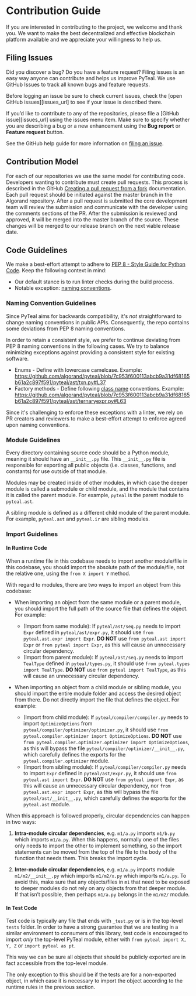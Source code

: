 # Contribution Guide

If you are interested in contributing to the project, we welcome and thank you. We want to make the best decentralized and effective blockchain platform available and we appreciate your willingness to help us.

## Filing Issues

Did you discover a bug? Do you have a feature request? Filing issues is an easy way anyone can contribute and helps us improve PyTeal. We use GitHub Issues to track all known bugs and feature requests.

Before logging an issue be sure to check current issues, check the [open GitHub issues][issues_url] to see if your issue is described there.

If you’d like to contribute to any of the repositories, please file a [GitHub issue][issues_url] using the issues menu item. Make sure to specify whether you are describing a bug or a new enhancement using the **Bug report** or **Feature request** button.

See the GitHub help guide for more information on [filing an issue](https://help.github.com/en/articles/creating-an-issue).

## Contribution Model

For each of our repositories we use the same model for contributing code. Developers wanting to  contribute must create pull requests. This process is described in the GitHub [Creating a pull request from a fork](https://help.github.com/en/articles/creating-a-pull-request-from-a-fork) documentation. Each pull request should be initiated against the master branch in the Algorand repository.  After a pull request is submitted the core development team will review the submission and communicate with the developer using the comments sections of the PR. After the submission is reviewed and approved, it will be merged into the master branch of the source. These changes will be merged to our release branch on the next viable release date.

## Code Guidelines

We make a best-effort attempt to adhere to [PEP 8 - Style Guide for Python Code](https://www.python.org/dev/peps/pep-0008/).  Keep the following context in mind:
* Our default stance is to run linter checks during the build process.
* Notable exception:  [naming conventions](https://peps.python.org/pep-0008/#naming-conventions).

### Naming Convention Guidelines
Since PyTeal aims for backwards compatibility, it's _not_ straightforward to change naming conventions in public APIs.  Consequently, the repo contains some deviations from PEP 8 naming conventions.

In order to retain a consistent style, we prefer to continue deviating from PEP 8 naming conventions in the following cases.  We try to balance minimizing exceptions against providing a consistent style for existing software.
* Enums - Define with lowercase camelcase.  Example:  https://github.com/algorand/pyteal/blob/7c953f600113abcb9a31df68165b61a2c897f591/pyteal/ast/txn.py#L37
* Factory methods - Define following [class name](https://peps.python.org/pep-0008/#class-names) conventions.  Example:  https://github.com/algorand/pyteal/blob/7c953f600113abcb9a31df68165b61a2c897f591/pyteal/ast/ternaryexpr.py#L63

Since it's challenging to enforce these exceptions with a linter, we rely on PR creators and reviewers to make a best-effort attempt to enforce agreed upon naming conventions.

### Module Guidelines

Every directory containing source code should be a Python module, meaning it should have an `__init__.py` file. This `__init__.py` file is responsible for exporting all public objects (i.e. classes, functions, and constants) for use outside of that module.

Modules may be created inside of other modules, in which case the deeper module is called a submodule or child module, and the module that contains it is called the parent module. For example, `pyteal` is the parent module to `pyteal.ast`.

A sibling module is defined as a different child module of the parent module. For example, `pyteal.ast` and `pyteal.ir` are sibling modules.

### Import Guidelines

#### In Runtime Code

When a runtime file in this codebase needs to import another module/file in this codebase, you should import the absolute path of the module/file, not the relative one, using the `from X import Y` method.

With regard to modules, there are two ways to import an object from this codebase:

* When importing an object from the same module or a parent module, you should import the full path of the source file that defines the object. For example:
    * (Import from same module): If `pyteal/ast/seq.py` needs to import `Expr` defined in `pyteal/ast/expr.py`, it should use `from pyteal.ast.expr import Expr`. **DO NOT** use `from pyteal.ast import Expr` or `from pyteal import Expr`, as this will cause an unnecessary circular dependency.
    * (Import from parent module): If `pyteal/ast/seq.py` needs to import `TealType` defined in `pyteal/types.py`, it should use `from pyteal.types import TealType`. **DO NOT** use `from pyteal import TealType`, as this will cause an unnecessary circular dependency.

* When importing an object from a child module or sibling module, you should import the entire module folder and access the desired object from there. Do not directly import the file that defines the object. For example:
    * (Import from child module): If `pyteal/compiler/compiler.py` needs to import `OptimizeOptions` from `pyteal/compiler/optimizer/optimizer.py`, it should use `from pyteal.compiler.optimizer import OptimizeOptions`. **DO NOT** use `from pyteal.compiler.optimizer.optimizer import OptimizeOptions`, as this will bypass the file `pyteal/compiler/optimizer/__init__.py`, which carefully defines the exports for the `pyteal.compiler.optimizer` module.
    * (Import from sibling module): If `pyteal/compiler/compiler.py` needs to import `Expr` defined in `pyteal/ast/expr.py`, it should use `from pyteal.ast import Expr`. **DO NOT** use `from pyteal import Expr`, as this will cause an unnecessary circular dependency, nor `from pyteal.ast.expr import Expr`, as this will bypass the file `pyteal/ast/__init__.py`, which carefully defines the
    exports for the `pyteal.ast` module.

When this approach is followed properly, circular dependencies can happen in two ways:
1. **Intra-module circular dependencies**, e.g. `m1/a.py` imports `m1/b.py` which imports `m1/a.py`. 
   When this happens, normally one of the files only needs to import the other to implement something,
   so the import statements can be moved from the top of the file to the body of the function that
   needs them. This breaks the import cycle.

2. **Inter-module circular dependencies**, e.g. `m1/a.py` imports module `m1/m2/__init__.py` which 
   imports `m1/m2/x.py` which imports `m1/a.py`. To avoid this, make sure that any objects/files in
   `m1` that need to be exposed to deeper modules do not rely on any objects from that deeper module.
   If that isn’t possible, then perhaps `m1/a.py` belongs in the `m1/m2/` module.

#### In Test Code

Test code is typically any file that ends with `_test.py` or is in the top-level `tests` folder. In
order to have a strong guarantee that we are testing in a similar environment to consumers of this
library, test code is encouraged to import _only_ the top-level PyTeal module, either with
`from pyteal import X, Y, Z` or `import pyteal as pt`.

This way we can be sure all objects that should be publicly exported are in fact accessible from the top-level module.

The only exception to this should be if the tests are for a non-exported object, in which case it is
necessary to import the object according to the runtime rules in the previous section.

